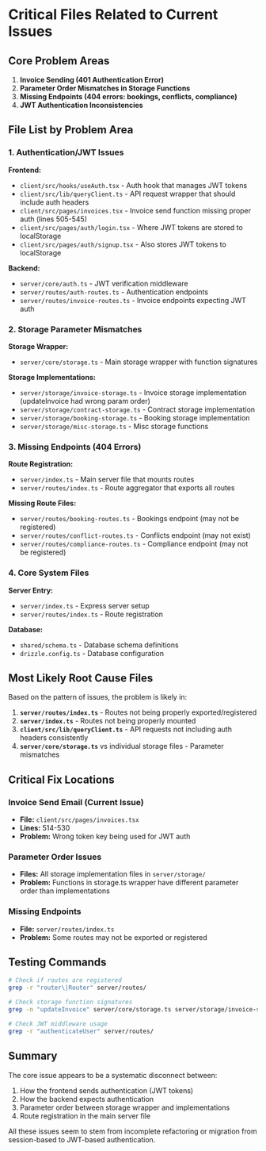 # Critical Files Related to Current Issues

## Core Problem Areas
1. **Invoice Sending (401 Authentication Error)**
2. **Parameter Order Mismatches in Storage Functions**
3. **Missing Endpoints (404 errors: bookings, conflicts, compliance)**
4. **JWT Authentication Inconsistencies**

## File List by Problem Area

### 1. Authentication/JWT Issues
**Frontend:**
- `client/src/hooks/useAuth.tsx` - Auth hook that manages JWT tokens
- `client/src/lib/queryClient.ts` - API request wrapper that should include auth headers
- `client/src/pages/invoices.tsx` - Invoice send function missing proper auth (lines 505-545)
- `client/src/pages/auth/login.tsx` - Where JWT tokens are stored to localStorage
- `client/src/pages/auth/signup.tsx` - Also stores JWT tokens to localStorage

**Backend:**
- `server/core/auth.ts` - JWT verification middleware
- `server/routes/auth-routes.ts` - Authentication endpoints
- `server/routes/invoice-routes.ts` - Invoice endpoints expecting JWT auth

### 2. Storage Parameter Mismatches
**Storage Wrapper:**
- `server/core/storage.ts` - Main storage wrapper with function signatures

**Storage Implementations:**
- `server/storage/invoice-storage.ts` - Invoice storage implementation (updateInvoice had wrong param order)
- `server/storage/contract-storage.ts` - Contract storage implementation
- `server/storage/booking-storage.ts` - Booking storage implementation
- `server/storage/misc-storage.ts` - Misc storage functions

### 3. Missing Endpoints (404 Errors)
**Route Registration:**
- `server/index.ts` - Main server file that mounts routes
- `server/routes/index.ts` - Route aggregator that exports all routes

**Missing Route Files:**
- `server/routes/booking-routes.ts` - Bookings endpoint (may not be registered)
- `server/routes/conflict-routes.ts` - Conflicts endpoint (may not exist)
- `server/routes/compliance-routes.ts` - Compliance endpoint (may not be registered)

### 4. Core System Files
**Server Entry:**
- `server/index.ts` - Express server setup
- `server/routes/index.ts` - Route registration

**Database:**
- `shared/schema.ts` - Database schema definitions
- `drizzle.config.ts` - Database configuration

## Most Likely Root Cause Files

Based on the pattern of issues, the problem is likely in:

1. **`server/routes/index.ts`** - Routes not being properly exported/registered
2. **`server/index.ts`** - Routes not being properly mounted
3. **`client/src/lib/queryClient.ts`** - API requests not including auth headers consistently
4. **`server/core/storage.ts`** vs individual storage files - Parameter mismatches

## Critical Fix Locations

### Invoice Send Email (Current Issue)
- **File:** `client/src/pages/invoices.tsx`
- **Lines:** 514-530
- **Problem:** Wrong token key being used for JWT auth

### Parameter Order Issues
- **Files:** All storage implementation files in `server/storage/`
- **Problem:** Functions in storage.ts wrapper have different parameter order than implementations

### Missing Endpoints
- **File:** `server/routes/index.ts`
- **Problem:** Some routes may not be exported or registered

## Testing Commands
```bash
# Check if routes are registered
grep -r "router\|Router" server/routes/

# Check storage function signatures
grep -n "updateInvoice" server/core/storage.ts server/storage/invoice-storage.ts

# Check JWT middleware usage
grep -r "authenticateUser" server/routes/
```

## Summary
The core issue appears to be a systematic disconnect between:
1. How the frontend sends authentication (JWT tokens)
2. How the backend expects authentication
3. Parameter order between storage wrapper and implementations
4. Route registration in the main server file

All these issues seem to stem from incomplete refactoring or migration from session-based to JWT-based authentication.